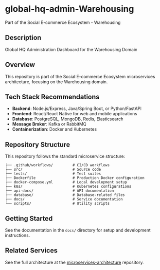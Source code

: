 # global-hq-admin-Warehousing

Part of the Social E-commerce Ecosystem - Warehousing

## Description

Global HQ Administration Dashboard for the Warehousing Domain

## Overview

This repository is part of the Social E-commerce Ecosystem microservices architecture, focusing on the Warehousing domain.

## Tech Stack Recommendations

- **Backend**: Node.js/Express, Java/Spring Boot, or Python/FastAPI
- **Frontend**: React/React Native for web and mobile applications
- **Database**: PostgreSQL, MongoDB, Redis, Elasticsearch
- **Message Broker**: Kafka or RabbitMQ
- **Containerization**: Docker and Kubernetes

## Repository Structure

This repository follows the standard microservice structure:

```
├── .github/workflows/         # CI/CD workflows
├── src/                       # Source code
├── tests/                     # Test suites
├── Dockerfile                 # Production Docker configuration
├── docker-compose.yml         # Local development setup
├── k8s/                       # Kubernetes configurations
├── api-docs/                  # API documentation
├── database/                  # Database-related files
├── docs/                      # Service documentation
└── scripts/                   # Utility scripts
```

## Getting Started

See the documentation in the `docs/` directory for setup and development instructions.

## Related Services

See the full architecture at the [microservices-architecture](https://github.com/Micro-Services-Social-Ecommerce-App/microservices-architecture) repository.
